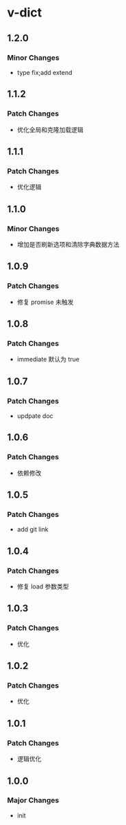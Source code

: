 # v-dict

## 1.2.0

### Minor Changes

- type fix;add extend

## 1.1.2

### Patch Changes

- 优化全局和克隆加载逻辑

## 1.1.1

### Patch Changes

- 优化逻辑

## 1.1.0

### Minor Changes

- 增加是否刷新选项和清除字典数据方法

## 1.0.9

### Patch Changes

- 修复 promise 未触发

## 1.0.8

### Patch Changes

- immediate 默认为 true

## 1.0.7

### Patch Changes

- updpate doc

## 1.0.6

### Patch Changes

- 依赖修改

## 1.0.5

### Patch Changes

- add git link

## 1.0.4

### Patch Changes

- 修复 load 参数类型

## 1.0.3

### Patch Changes

- 优化

## 1.0.2

### Patch Changes

- 优化

## 1.0.1

### Patch Changes

- 逻辑优化

## 1.0.0

### Major Changes

- init
